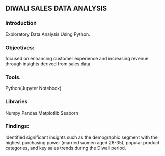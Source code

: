 ## DIWALI SALES DATA ANALYSIS 

### Introduction

Exploratory Data Analysis Using Python.

### Objectives: 
focused on enhancing customer experience and increasing revenue through insights derived from sales data.

### Tools.
Python(Jupyter Notebook)

### Libraries
Numpy
Pandas
Matplotlib
Seaborn

### Findings:
Identified significant insights such as the demographic segment with the highest purchasing power (married women aged 26-35), popular product categories, and key sales trends during the Diwali period.
